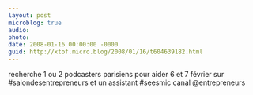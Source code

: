 ```yaml
---
layout: post
microblog: true
audio: 
photo: 
date: 2008-01-16 00:00:00 -0000
guid: http://xtof.micro.blog/2008/01/16/t604639182.html
---
```

recherche 1 ou 2 podcasters parisiens pour aider 6 et 7 février sur #salondesentrepreneurs et un assistant #seesmic canal @entrepreneurs
